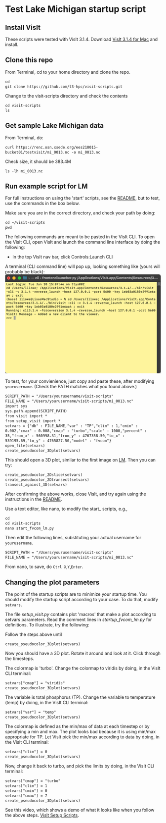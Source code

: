 # Test Lake Michigan startup script

## Install VisIt

These scripts were tested with VisIt 3.1.4.  Download [VisIt 3.1.4 for Mac](https://github.com/visit-dav/visit/releases/download/v3.1.4/visit3.1.4.darwin-x86_64-10_14.dmg) and install.

## Clone this repo

From Terminal, cd to your home directory and clone the repo.
```
cd
git clone https://github.com/l3-hpc/visit-scripts.git
```

Change to the visit-scripts directory and check the contents
```
cd visit-scripts
ls
```

## Get sample Lake Michigan data

From Terminal, do:
```
curl https://renc.osn.xsede.org/ees210015-bucket01/testvisit/mi_0013.nc -o mi_0013.nc
```

Check size, it should be 383.4M
```
ls -lh mi_0013.nc
```

## Run example script for LM

For full instructions on using the 'start' scripts, see the [README](README.md), but to test, use the commands in the box below.  

Make sure you are in the correct directory, and check your path by doing:
```
cd ~/visit-scripts
pwd
```

The following commands are meant to be pasted in the VisIt CLI.  To open the VisIt CLI, open VisIt and launch the command line interface by doing the following:
- In the top VisIt nav bar, click Controls:Launch CLI

A terminal (CLI command line) will pop up, looking something like (yours will probably be black):
![](VisItCLI.png)

To test, for your convienience, just copy and paste these, after modifying `yourusername`.  (Check the PATH matches what you found above.)  
```
SCRIPT_PATH = "/Users/yourusername/visit-scripts"
FILE_NAME = "/Users/yourusername/visit-scripts/mi_0013.nc"
import sys 
sys.path.append(SCRIPT_PATH)
from visit import *
from setup_visit import *
setvars = {"db" : FILE_NAME,"var" : "TP","clim" : 1,"cmin" : 0.002,"cmax" : 0.008,"cmap" : "turbo","scale" : 1000,"percent" : 35,"from_x" : 560998.31,"from_y" : 4767358.50,"to_x" : 539195.69,"to_y" : 4765827.50,"model" : "fvcom"}
open_file(setvars)
create_pseudocolor_3Dplot(setvars)
```

This should open a 3D plot, similar to the first image on [LM](LM.md).  Then you can try:
```
create_pseudocolor_2Dslice(setvars)
create_pseudocolor_2Dtransect(setvars)
transect_against_3D(setvars)
```

After confirming the above works, close VisIt, and try again using the instructions in the [README](README.md).

Use a text editor, like nano, to modify the start_ scripts, e.g.,
```
cd
cd visit-scripts
nano start_fvcom_lm.py
```
Then edit the following lines, substituting your actual username for `yourusername`.
```
SCRIPT_PATH = "/Users/yourusername/visit-scripts"
FILE_NAME = "/Users/yourusername/visit-scripts/mi_0013.nc"
```
From nano, to save, do `Ctrl X`,`Y`,`Enter`.

## Changing the plot parameters

The point of the startup scripts are to minimize your startup time.  You should modify the startup script according to your case.  To do that, modify `setvars`.

The file *setup_visit.py* contains plot 'macros' that make a plot according to setvars parameters.  Read the comment lines in *startup_fvcom_lm.py* for definitions.  To illustrate, try the following:

Follow the steps above until
```
create_pseudocolor_3Dplot(setvars)
```

Now you should have a 3D plot.  Rotate it around and look at it.  Click through the timesteps.

The colormap is 'turbo'.  Change the colormap to viridis by doing, in the VisIt CLI terminal:
```
setvars["cmap"] = "viridis"
create_pseudocolor_3Dplot(setvars)
```

The variable is total phosphorus (TP).  Change the variable to temperature (temp) by doing, in the VisIt CLI terminal:
```
setvars["var"] = "temp"
create_pseudocolor_3Dplot(setvars)
```

The colormap is defined as the min/max of data at each timestep or by specifying a min and max.  The plot looks bad because it is using min/max appropriate for TP.  Let VisIt pick the min/max according to data by doing, in the VisIt CLI terminal:
```
setvars["clim"] = 0
create_pseudocolor_3Dplot(setvars)
```

Now, change it back to turbo, and pick the limits by doing, in the VisIt CLI terminal:
```
setvars["cmap"] = "turbo"
setvars["clim"] = 1
setvars["cmin"] = 0
setvars["cmax"] = 7
create_pseudocolor_3Dplot(setvars)
```

See this video, which shows a demo of what it looks like when you follow the above steps.  [VisIt Setup Scripts](https://m.youtube.com/watch?v=b68PV_xDbxI).


